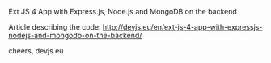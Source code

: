 Ext JS 4 App with Express.js, Node.js and MongoDB on the backend

Article describing the code:
http://devjs.eu/en/ext-js-4-app-with-expressjs-nodejs-and-mongodb-on-the-backend/

cheers,
devjs.eu